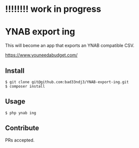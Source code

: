 # !!!!!!!! work in progress

# YNAB export ing

This will become an app that exports an YNAB compatible CSV. 

https://www.youneedabudget.com/

## Install

```
$ git clone git@github.com:bad33ndj3/YNAB-export-ing.git
$ composer install
```

## Usage

```
$ php ynab ing
```

## Contribute

PRs accepted.
